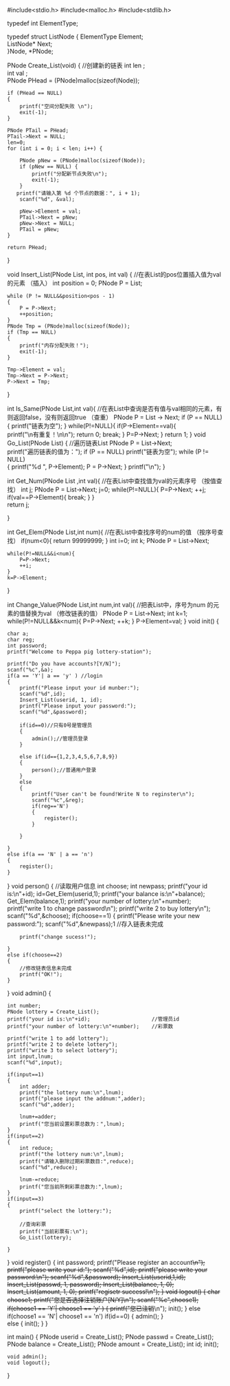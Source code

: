 #include<stdio.h>
#include<malloc.h>
#include<stdlib.h>

typedef int ElementType;        
                                
typedef struct ListNode {
    ElementType  Element;       
    ListNode* Next;       
}Node, *PNode;


PNode Create_List(void) {                         //创建新的链表 
    int len ;   
    int val ;   
    PNode PHead = (PNode)malloc(sizeof(Node));    

    if (PHead == NULL)    
    {
        printf("空间分配失败 \n");
        exit(-1);
    }

    PNode PTail = PHead;    
    PTail->Next = NULL;   
    len=0;      
    for (int i = 0; i < len; i++) {

        PNode pNew = (PNode)malloc(sizeof(Node));    
        if (pNew == NULL) {
            printf("分配新节点失败\n");
            exit(-1);
        }
       printf("请输入第 %d 个节点的数据：", i + 1);
        scanf("%d", &val);    

        pNew->Element = val;    
        PTail->Next = pNew;    
        pNew->Next = NULL;       
        PTail = pNew;   
    }   
    
    return PHead;    
}

void Insert_List(PNode List, int pos, int val) {                 //在表List的pos位置插入值为val的元素 （插入） 
    int position = 0;
    PNode P = List;    
                    
    while (P != NULL&&position<pos - 1)
    {
        P = P->Next;
        ++position;
    }
    PNode Tmp = (PNode)malloc(sizeof(Node));    
    if (Tmp == NULL)
    {
        printf("内存分配失败！");
        exit(-1);
    }
   
    Tmp->Element = val;
    Tmp->Next = P->Next;
    P->Next = Tmp;
}


int Is_Same(PNode List,int val){                      //在表List中查询是否有值与val相同的元素，有则返回false，没有则返回true （查重） 
	PNode P = List -> Next;
	if (P == NULL){
        printf("链表为空");
        }
        while(P!=NULL){
        	if(P->Element==val){	
        	printf("\n有重复！\n\n");
			return 0;
			break;
			}
		P=P->Next;
		}
		return 1; 
}
void Go_List(PNode List) {            //遍历链表List 
    PNode P = List->Next;   
    printf("遍历链表的值为：");
    if (P == NULL)
        printf("链表为空");
    while (P != NULL)        
    {
        printf("%d ", P->Element);
        P = P->Next;
    }
    printf("\n");
}

int Get_Num(PNode List ,int val){              //在表List中查找值为val的元素序号 （按值查找） 
	int j;
	PNode P = List->Next; 
	j=0;
	while(P!=NULL){
		P=P->Next;
		++j;
		if(val==P->Element){
		break;
		}
	}	
		return j;

}

int Get_Elem(PNode List,int num){              //在表List中查找序号的num的值 （按序号查找） 
	if(num<0){
		return 99999999;
	}
	int i=0;
	int k;
	PNode P = List->Next;
	
	while(P!=NULL&&i<num){
		P=P->Next; 
		++i;
	} 
	k=P->Element;
} 

int Change_Value(PNode List,int num,int val){              //把表List中，序号为num 的元素的值替换为val （修改链表的值） 
	PNode P = List->Next;
	int k=1;
	while(P!=NULL&&k<num){
		P=P->Next;
		++k;
	}
	P->Element=val;
}
void init()
{
	
	char a;
	char reg;
	int password;
    printf("Welcome to Peppa pig lottery-station");
   
    printf("Do you have accounts?[Y/N]");
    scanf("%c",&a);
    if(a == 'Y'| a == 'y' ) //login
    {
    	printf("Please input your id munber:");
    	scanf("%d",id);
    	Insert_List(userid, 1, id);
		printf("Please input your password:");
		scanf("%d",&password);
	
		if(id==0)//只有0号是管理员 
		{
			admin();//管理员登录 
		} 
		
    	else if(id=={1,2,3,4,5,6,7,8,9})
		{
			person();//普通用户登录 
		} 
		else
		{
			printf("User can't be found!Write N to reginster\n");
			scanf("%c",&reg);
			if(reg=='N')
			{
				register();
			}
			
		}
			
	}
	else if(a == 'N' | a == 'n')
	{
		register();
	}
    

}
void person()
{
	//读取用户信息 
	int choose;
	int newpass;
	printf("your id is:\n"+id);
	id=Get_Elem(userid,1);
	printf("your balance is:\n"+balance);
	Get_Elem(balance,1);
	printf("your number of lottery:\n"+number);
	printf("write 1 to change password\n");
	printf("write 2 to buy lottery\n");
	scanf("%d",&choose);
	if(choose==1)
	{
		printf("Please write your new password:");
		scanf("%d",&newpass);1
		//存入链表未完成
		
		printf("change sucess!");
		 
	}
	else if(choose==2)
	{
		//修改链表信息未完成 
		printf("OK!");
	}
		
}
void admin()
{

	int number;
	PNode lottery = Create_List();
	printf("your id is:\n"+id);                    //管理员id 
	printf("your number of lottery:\n"+number);    //彩票数 
	
	printf("write 1 to add lottery");
	printf("write 2 to delete lottery");
	printf("write 3 to select lottery");
	int input,lnum;
	scanf("%d",input);
	
	if(input==1)
	{
		int adder;
	    printf("the lottery num:\n",lnum);
	    printf("please input the addnum:",adder);
		scanf("%d",adder);
		
		lnum+=adder;
		printf("您当前设置彩票总数为：",lnum);	
    } 
    if(input==2)
    {
    	int reduce;
    	printf("the lottery num:\n",lnum);
    	printf("请输入删除过期彩票数目:",reduce);
    	scanf("%d",reduce);
    	
    	lnum-=reduce;
    	printf("您当前所剩彩票总数为:",lnum);
	}
	if(input==3)
	{
		printf("select the lottery:");
		
		//查询彩票
	    printf("当前彩票有:\n");
		Go_List(lottery);
	 
	}
}
void register()
{
	int password;
	printf("Please register an account~~\n");
	printf("please write your id:");
	scanf("%d",id);
	printf("please write your password:\n");
	scanf("%d",&password);
	Insert_List(userid,1,id);
	Insert_List(passwd, 1, password);
	Insert_List(balance, 1, 0);
	Insert_List(amount, 1, 0);
	printf("regisetr success!\n");
}
void logout()
{
	char choose1;
    printf("您是否选择注销账户[N/Y]\n");
	scanf("%c",choose1);
	if(choose1 == 'Y'| choose1 == 'y' )
	{
		printf("您已注销~~\n");
		init();
	}
	else if(choose1 == 'N'| choose1 == 'n')
	    if(id==0)
		{
			admin();
		}	
		else
		{
			init();
		}
}


int main()
{
	PNode userid = Create_List();
	PNode passwd = Create_List();
	PNode balance = Create_List();
	PNode amount = Create_List();
	int id; 
	init();
	
	void admin();
	void logout();
	

}
	
